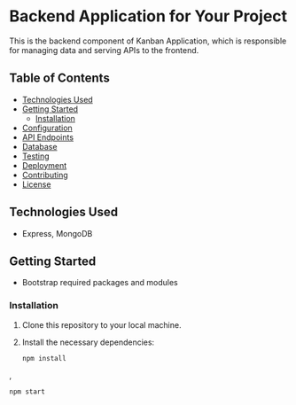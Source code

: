 # Backend Application for Your Project

This is the backend component of Kanban Application, which is responsible for managing data and serving APIs to the frontend.

## Table of Contents

- [Technologies Used](#technologies-used)
- [Getting Started](#getting-started)
  - [Installation](#installation)
- [Configuration](#configuration)
- [API Endpoints](#api-endpoints)
- [Database](#database)
- [Testing](#testing)
- [Deployment](#deployment)
- [Contributing](#contributing)
- [License](#license)

## Technologies Used

- Express, MongoDB

## Getting Started

- Bootstrap required packages and modules

### Installation

1. Clone this repository to your local machine.
2. Install the necessary dependencies:

   ```bash
   npm install
,
   ```bash
   npm start
